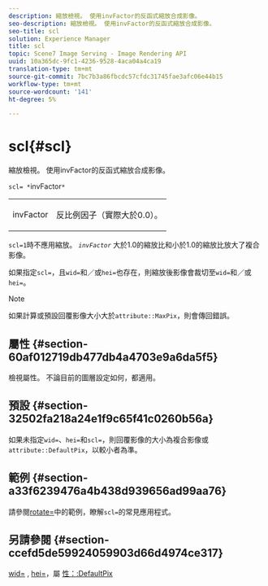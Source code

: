 ```yaml
---
description: 縮放檢視。 使用invFactor的反函式縮放合成影像。
seo-description: 縮放檢視。 使用invFactor的反函式縮放合成影像。
seo-title: scl
solution: Experience Manager
title: scl
topic: Scene7 Image Serving - Image Rendering API
uuid: 10a365dc-9fc1-4236-9528-4aca04a4ca19
translation-type: tm+mt
source-git-commit: 7bc7b3a86fbcdc57cfdc31745fae3afc06e44b15
workflow-type: tm+mt
source-wordcount: '141'
ht-degree: 5%

---
```



# scl{#scl}

縮放檢視。 使用invFactor的反函式縮放合成影像。

`scl= *`invFactor`*`

<table id="simpletable_A09F5EECAC2B4E0F8633D71C6AD36D8D"> 
 <tr class="strow"> 
  <td class="stentry"> <p><span class="varname"> invFactor</span> </p> </td> 
  <td class="stentry"> <p>反比例因子（實際大於0.0）。 </p></td> 
 </tr> 
</table>

`scl=1`時不應用縮放。 *`invFactor`* 大於1.0的縮放比和小於1.0的縮放比放大了複合影像。

如果指定`scl=`，且`wid=`和／或`hei=`也存在，則縮放後影像會裁切至`wid=`和／或`hei=`。

>[!NOTE]
>
>如果計算或預設回覆影像大小大於`attribute::MaxPix`，則會傳回錯誤。

## 屬性 {#section-60af012719db477db4a4703e9a6da5f5}

檢視屬性。 不論目前的圖層設定如何，都適用。

## 預設 {#section-32502fa218a24e1f9c65f41c0260b56a}

如果未指定`wid=`、`hei=`和`scl=`，則回覆影像的大小為複合影像或`attribute::DefaultPix`，以較小者為準。

## 範例 {#section-a33f6239476a4b438d939656ad99aa76}

請參閱[rotate=](../../../../../is-api/http-ref/image-serving-api-ref/c-http-protocol-reference/c-command-reference/r-rotate.md#reference-12abb086635546ec9ec2e1a793dc1096)中的範例，瞭解`scl=`的常見應用程式。

## 另請參閱 {#section-ccefd5de59924059903d66d4974ce317}

[wid=](../../../../../is-api/http-ref/image-serving-api-ref/c-http-protocol-reference/c-command-reference/r-is-http-wid.md#reference-bfeadcb67bf4485f851eb21345527e47) , [hei=](../../../../../is-api/http-ref/image-serving-api-ref/c-http-protocol-reference/c-command-reference/r-is-http-hei.md#reference-6d6f556ccc0e4b98a815e8a5c1944a96)，屬 [性：:DefaultPix](../../../../../is-api/image-catalog/image-serving-api-ref/c-image-catalog-reference/c-attributes-reference/r-defaultpix.md#reference-996b2c22b30f4fd9b970c84063306df1)
